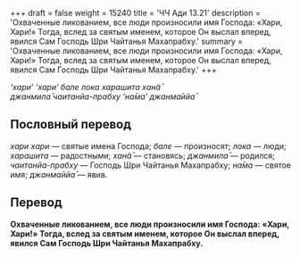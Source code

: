 +++
draft = false
weight = 15240
title = 'ЧЧ Ади 13.21'
description = 'Охваченные ликованием, все люди произносили имя Господа: «Хари, Хари!» Тогда, вслед за святым именем, которое Он выслал вперед, явился Сам Господь Шри Чайтанья Махапрабху.'
summary = 'Охваченные ликованием, все люди произносили имя Господа: «Хари, Хари!» Тогда, вслед за святым именем, которое Он выслал вперед, явился Сам Господь Шри Чайтанья Махапрабху.'
+++

_‘хари’ ‘хари’ бале лока харашита хан̃а̄  
джанмила̄ чаитанйа-прабху ‘на̄ма’ джанма̄ийа̄_

## Пословный перевод

_хари_ _хари_ — святые имена Господа; _бале_ — произносят; _лока_ — люди; _харашита_ — радостными; _хан̃а̄_ — становясь; _джанмила̄_ — родился; _чаитанйа_\-_прабху_ — Господь Шри Чайтанья Махапрабху; _на̄ма_ — святое имя; _джанма̄ийа̄_ — явив.

## Перевод

**Охваченные ликованием, все люди произносили имя Господа: «Хари, Хари!» Тогда, вслед за святым именем, которое Он выслал вперед, явился Сам Господь Шри Чайтанья Махапрабху.**
